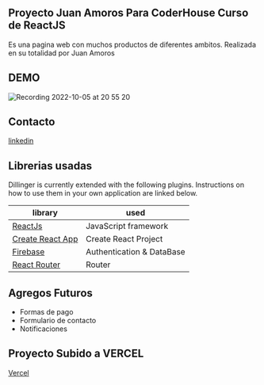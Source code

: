 
## Proyecto Juan Amoros Para CoderHouse Curso de ReactJS



Es una pagina web con muchos productos de diferentes ambitos.
Realizada en su totalidad por Juan Amoros 


## DEMO 
![Recording 2022-10-05 at 20 55 20](https://user-images.githubusercontent.com/105325197/194184944-13155edd-faad-4563-add1-306d37b237b5.gif)





## Contacto
[linkedin](https://www.linkedin.com/in/juan-amoros/)

## Librerias usadas

Dillinger is currently extended with the following plugins.
Instructions on how to use them in your own application are linked below.


| library                                                          | used                      |
| ---------------------------------------------------------------- | ------------------------- |
| [ReactJs](https://es.reactjs.org/)                               | JavaScript framework      |
| [Create React App](https://github.com/facebook/create-react-app) | Create React Project      |
| [Firebase](https://firebase.google.com/?hl=es)                   | Authentication & DataBase |
| [React Router](https://reactrouter.com/)                         | Router                    |

## Agregos Futuros
- Formas de pago
- Formulario de contacto
- Notificaciones



## Proyecto Subido a VERCEL 
[Vercel](https://vercel.com/juuana/proyecto-react)

